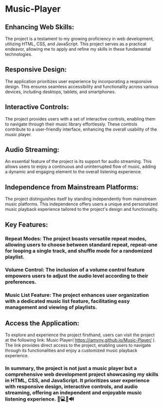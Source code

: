 # Music-Player

## Enhancing Web Skills:

The project is a testament to my growing proficiency in web development, utilizing HTML, CSS, and JavaScript. This project serves as a practical endeavor, allowing me to apply and refine my skills in these fundamental technologies.

## Responsive Design:

The application prioritizes user experience by incorporating a responsive design. This ensures seamless accessibility and functionality across various devices, including desktops, tablets, and smartphones.

## Interactive Controls:

The project provides users with a set of interactive controls, enabling them to navigate through their music library effortlessly. These controls contribute to a user-friendly interface, enhancing the overall usability of the music player.

## Audio Streaming:

An essential feature of the project is its support for audio streaming. This allows users to enjoy a continuous and uninterrupted flow of music, adding a dynamic and engaging element to the overall listening experience.

## Independence from Mainstream Platforms:

The project distinguishes itself by standing independently from mainstream music platforms. This independence offers users a unique and personalized music playback experience tailored to the project's design and functionality.

## Key Features:

### Repeat Modes: The project boasts versatile repeat modes, allowing users to choose between standard repeat, repeat-one for looping a single track, and shuffle mode for a randomized playlist.
### Volume Control: The inclusion of a volume control feature empowers users to adjust the audio level according to their preferences.
### Music List Feature: The project enhances user organization with a dedicated music list feature, facilitating easy management and viewing of playlists.

## Access the Application:

To explore and experience the project firsthand, users can visit the project at the following link: Music Player( https://iamvny.github.io/Music-Player/ ). The link provides direct access to the project, enabling users to navigate through its functionalities and enjoy a customized music playback experience.

### In summary, the project is not just a music player but a comprehensive web development project showcasing my skills in HTML, CSS, and JavaScript. It prioritizes user experience with responsive design, interactive controls, and audio streaming, offering an independent and enjoyable music listening experience. 🎵💻🔀🔊
